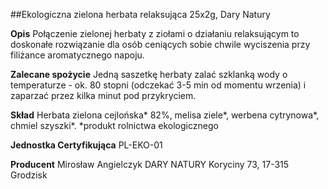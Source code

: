 ##Ekologiczna zielona herbata relaksująca 25x2g, Dary Natury

**Opis** Połączenie zielonej herbaty z ziołami o działaniu relaksującym to doskonałe rozwiązanie dla osób ceniących sobie chwile wyciszenia przy filiżance aromatycznego napoju.

**Zalecane spożycie** Jedną saszetkę herbaty zalać szklanką wody o temperaturze - ok. 80 stopni (odczekać 3-5 min od momentu wrzenia) i zaparzać przez kilka minut pod przykryciem.

**Skład** Herbata zielona cejlońska* 82%, melisa ziele*, werbena cytrynowa*, chmiel szyszki*.
*produkt rolnictwa ekologicznego

**Jednostka Certyfikująca** PL-EKO-01

**Producent** Mirosław Angielczyk DARY NATURY
Koryciny 73, 17-315 Grodzisk